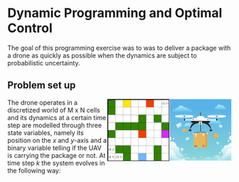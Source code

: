 # Dynamic Programming and Optimal Control
The goal of this programming exercise was to was to deliver a package with a drone as quickly as possible when the dynamics are subject to probabilistic uncertainty.
## Problem set up
<img align="right" height="140" src="https://github.com/andreadacol98/Dynamic_Programming/blob/main/Images/UAV.png"></img>
<img align="right" height="140" src="https://github.com/andreadacol98/Dynamic_Programming/blob/main/Images/grid_world.png"></img>
The drone operates in a discretized world of M x N cells and its dynamics at a certain time step are modelled through three state variables, namely its position on the <i>x</i> and <i>y</i>-axis and a binary variable telling if the UAV is carrying the package or not.
At time step <i>k</i> the system evolves in the following way:
<br/>




